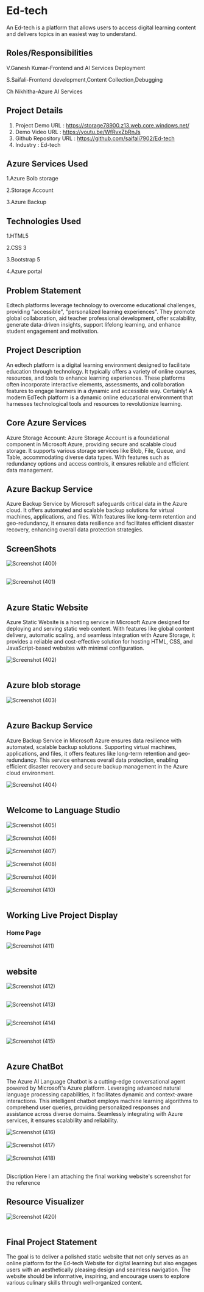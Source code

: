 # Ed-tech
An Ed-tech is a platform that allows users to access digital learning content and delivers topics in an easiest way to understand.

## Roles/Responsibilities
V.Ganesh Kumar-Frontend and AI Services Deployment

S.Saifali-Frontend development,Content Collection,Debugging

Ch Nikhitha-Azure AI Services

## Project Details
1. Project Demo URL : https://storage78900.z13.web.core.windows.net/
2. Demo Video URL : https://youtu.be/WfRvxZbRnJs
3. Github Repository URL : https://github.com/saifali7902/Ed-tech
3. Industry : Ed-tech
## Azure Services Used
1.Azure Bolb storage

2.Storage Account

3.Azure Backup

## Technologies Used
1.HTML5

2.CSS 3

3.Bootstrap 5

4.Azure portal

## Problem Statement
Edtech platforms leverage technology to overcome educational challenges, providing "accessible", "personalized learning experiences". They promote global collaboration, aid teacher professional development, offer scalability, generate data-driven insights, support lifelong learning, and enhance student engagement and motivation.

## Project Description
An edtech platform is a digital learning environment designed to facilitate education through technology. It typically offers a variety of online courses, resources, and tools to enhance learning experiences. These platforms often incorporate interactive elements, assessments, and collaboration features to engage learners in a dynamic and accessible way. Certainly! A modern EdTech platform is a dynamic online educational environment that harnesses technological tools and resources to revolutionize learning.

## Core Azure Services
Azure Storage Account: Azure Storage Account is a foundational component in Microsoft Azure, providing secure and scalable cloud storage. It supports various storage services like Blob, File, Queue, and Table, accommodating diverse data types. With features such as redundancy options and access controls, it ensures reliable and efficient data management.

## Azure Backup Service 

Azure Backup Service by Microsoft safeguards critical data in the Azure cloud. It offers automated and scalable backup solutions for virtual machines, applications, and files. With features like long-term retention and geo-redundancy, it ensures data resilience and facilitates efficient disaster recovery, enhancing overall data protection strategies.

## ScreenShots

![Screenshot (400)](https://github.com/saifali7902/Ed-tech/assets/158488171/5b7da32c-d3e5-467f-8d0e-d5d6ded9a7fa)<br></br>


![Screenshot (401)](https://github.com/saifali7902/Ed-tech/assets/158488171/2d48f84e-cdbe-46d0-93df-e596a1fe6189)<br></br>


## Azure Static Website
Azure Static Website is a hosting service in Microsoft Azure designed for deploying and serving static web content. With features like global content delivery, automatic scaling, and seamless integration with Azure Storage, it provides a reliable and cost-effective solution for hosting HTML, CSS, and JavaScript-based websites with minimal configuration.


![Screenshot (402)](https://github.com/saifali7902/Ed-tech/assets/158488171/2c7bec0a-8f26-48cd-8b94-a3687c3e830f)<br></br>


## Azure blob storage
![Screenshot (403)](https://github.com/saifali7902/Ed-tech/assets/158488171/ff91bf90-769c-4fd1-8fcb-ba86148cd178)<br></br>



## Azure Backup Service
Azure Backup Service in Microsoft Azure ensures data resilience with automated, scalable backup solutions. Supporting virtual machines, applications, and files, it offers features like long-term retention and geo-redundancy. This service enhances overall data protection, enabling efficient disaster recovery and secure backup management in the Azure cloud environment.

![Screenshot (404)](https://github.com/saifali7902/Ed-tech/assets/158488171/7daad1bf-1a59-4121-8e0b-97b91e0ff525)<br></br>



## Welcome to Language Studio
![Screenshot (405)](https://github.com/saifali7902/Ed-tech/assets/158488171/5e75e2e9-9ffe-4908-a228-57adb444dc7d)<br></br>
![Screenshot (406)](https://github.com/saifali7902/Ed-tech/assets/158488171/b634f79f-dd5c-4a4e-9867-300d4221bb8b)<br></br>
![Screenshot (407)](https://github.com/saifali7902/Ed-tech/assets/158488171/42834036-ef8e-45ec-bdd6-93c0f12f482a)<br></br>
![Screenshot (408)](https://github.com/saifali7902/Ed-tech/assets/158488171/1a792ae6-351f-4f56-bc26-daa3c1dd984e)<br></br>
![Screenshot (409)](https://github.com/saifali7902/Ed-tech/assets/158488171/9a651a4d-58fb-4629-b664-1d1aed1c9eb0)<br></br>
![Screenshot (410)](https://github.com/saifali7902/Ed-tech/assets/158488171/9232c347-8e93-416f-b260-deda7c43b01b)<br></br>

## Working Live Project Display
### Home Page
![Screenshot (411)](https://github.com/saifali7902/Ed-tech/assets/158488171/6c6503cc-e98a-4e1e-a54d-1c7a390f4c35)<br></br>



## website 

![Screenshot (412)](https://github.com/saifali7902/Ed-tech/assets/158488171/fe7b1632-3484-4962-a325-428af6fe813e)<br></br>

![Screenshot (413)](https://github.com/saifali7902/Ed-tech/assets/158488171/3844a406-4b66-409f-9ea1-1bcd73427b58)<br></br>

![Screenshot (414)](https://github.com/saifali7902/Ed-tech/assets/158488171/71baab0f-435a-4510-abf0-abadf02ccf0e)<br></br>

![Screenshot (415)](https://github.com/saifali7902/Ed-tech/assets/158488171/1e53be88-fd28-4302-8ceb-9e472b89e3ce)<br></br>


## Azure ChatBot
The Azure AI Language Chatbot is a cutting-edge conversational agent powered by Microsoft's Azure platform. Leveraging advanced natural language processing capabilities, it facilitates dynamic and context-aware interactions. This intelligent chatbot employs machine learning algorithms to comprehend user queries, providing personalized responses and assistance across diverse domains. Seamlessly integrating with Azure services, it ensures scalability and reliability.

![Screenshot (416)](https://github.com/saifali7902/Ed-tech/assets/158488171/eeb88f45-9d29-4eac-8e31-55393222bb0e)<br></br>
![Screenshot (417)](https://github.com/saifali7902/Ed-tech/assets/158488171/2107f7c4-7dbb-4e21-9cd8-77674186dfc2)<br></br>
![Screenshot (418)](https://github.com/saifali7902/Ed-tech/assets/158488171/120dabcf-bb0c-4fc6-9f1d-6b52261808ce)<br></br>


Discription Here I am attaching the final working website's screenshot for the reference

## Resource Visualizer

![Screenshot (420)](https://github.com/saifali7902/Ed-tech/assets/158488171/20f183f3-0618-49eb-9f48-7f7e30e34721)<br></br>


## Final Project Statement
The goal is to deliver a polished static website that not only serves as an online platform for the Ed-tech Website for digital learning but also engages users with an aesthetically pleasing design and seamless navigation. The website should be informative, inspiring, and encourage users to explore various culinary skills through well-organized content.
